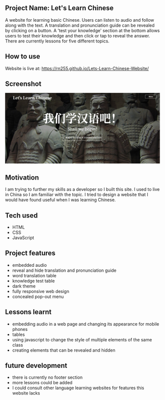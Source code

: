 
## Project Name: Let's Learn Chinese
A website for learning basic Chinese. Users can listen to audio and follow along with the text. A translation and pronunciation guide can be revealed by clicking on a button. A 'test your knowledge' section at the bottom allows users to test their knowledge and then click or tap to reveal the answer. There are currently lessons for five different topics.

## How to use
Website is live at: https://rn255.github.io/Lets-Learn-Chinese-Website/

## Screenshot
![Let's Learn Chinese screenshot](https://github.com/RN255/Lets-Learn-Chinese-Website/blob/main/images/learnChineseScreenshot.jpg)

## Motivation
I am trying to further my skills as a developer so I built this site. I used to live in China so I am familiar with the topic. I tried to design a website that I would have found useful when I was learning Chinese.

## Tech used
- HTML
- CSS
- JavaScript

## Project features
- embedded audio
- reveal and hide translation and pronunciation guide
- word translation table
- knowledge test table
- dark theme
- fully responsive web design
- concealed pop-out menu

## Lessons learnt
- embedding audio in a web page and changing its appearance for mobile phones
- tables
- using javascript to change the style of multiple elements of the same class
- creating elements that can be revealed and hidden

## future development
- there is currently no footer section
- more lessons could be added
- I could consult other language learning websites for features this website lacks
